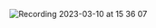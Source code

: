 
![Recording 2023-03-10 at 15 36 07](https://user-images.githubusercontent.com/87911989/224358441-719326c1-5e45-4962-9579-6e7264b4e5cc.gif)
